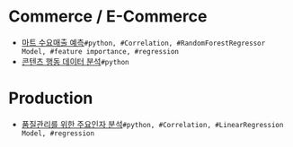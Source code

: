 # Commerce / E-Commerce
- [마트 수요매출 예측](https://github.com/jd0421/Project/blob/main/Commerce_and_E_Commerce/%EB%A7%88%ED%8A%B8%20%EC%88%98%EC%9A%94%EB%A7%A4%EC%B6%9C%20%EC%98%88%EC%B8%A1_20250610%20-%202%EC%B0%A8.ipynb)`#python, #Correlation, #RandomForestRegressor Model, #feature importance, #regression`
- [콘텐츠 행동 데이터 분석](https://github.com/jd0421/Project/blob/main/Commerce_and_E_Commerce/%EC%BD%98%ED%85%90%EC%B8%A0%20-%20%EC%9C%A0%EC%A0%80%20%ED%96%89%EB%8F%99%20%EB%8D%B0%EC%9D%B4%ED%84%B0%20%EB%B6%84%EC%84%9D%20-%20GA.ipynb)`#python`

# Production 
- [품질관리를 위한 주요인자 분석](https://github.com/jd0421/Project/blob/main/Product/%ED%92%88%EC%A7%88%EA%B4%80%EB%A6%AC%EB%A5%BC%20%EC%9C%84%ED%95%9C%20%EC%A3%BC%EC%9A%94%EC%9D%B8%EC%9E%90%20%EB%B6%84%EC%84%9D.ipynb)`#python, #Correlation, #LinearRegression Model, #regression`